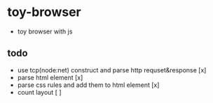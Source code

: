 # toy-browser

- toy browser with js

## todo

- use tcp(node:net) construct and parse http requset&response [x]
- parse html element [x]
- parse css rules and add them to html element [x]
- count layout [ ]
